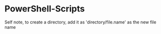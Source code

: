 # PowerShell-Scripts
Self note, to create a directory, add it as 'directory/file.name' as the new file name
